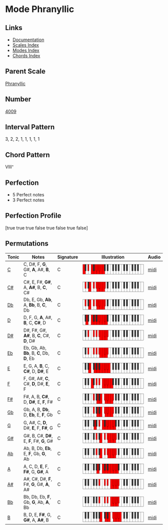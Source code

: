 # Mode Phranyllic

## Links

- [Documentation](README.md)
- [Scales Index](Scales.md)
- [Modes Index](Modes.md)
- [Chords Index](Chords.md)

## Parent Scale

[Phranyllic](ScalePhranyllic.md)

## Number

[4009](https://ianring.com/musictheory/scales/4009)

## Interval Pattern

3, 2, 2, 1, 1, 1, 1, 1

## Chord Pattern

VIII⁺

## Perfection

- 5 Perfect notes
- 3 Perfect notes

## Perfection Profile

[true true true false true false true false]

## Permutations

| Tonic | Notes | Signature | Illustration | Audio |
|-------|-------|-----------|--------------|-------|
| [C](ModeCNaturalPhranyllic.md) | C, D#, F, **G**, G#, **A**, A#, **B**, C | C | ![CNaturalPhranyllic](ModeCNaturalPhranyllic.png) | [midi](https://github.com/edipermadi/music/blob/main/docs/ModeCNaturalPhranyllic.mid?raw=true) |
| [C#](ModeCSharpPhranyllic.md) | C#, E, F#, **G#**, A, **A#**, B, **C**, C# | C | ![CSharpPhranyllic](ModeCSharpPhranyllic.png) | [midi](https://github.com/edipermadi/music/blob/main/docs/ModeCSharpPhranyllic.mid?raw=true) |
| [Db](ModeDFlatPhranyllic.md) | Db, E, Gb, **Ab**, A, **Bb**, B, **C**, Db | C | ![DFlatPhranyllic](ModeDFlatPhranyllic.png) | [midi](https://github.com/edipermadi/music/blob/main/docs/ModeDFlatPhranyllic.mid?raw=true) |
| [D](ModeDNaturalPhranyllic.md) | D, F, G, **A**, A#, **B**, C, **C#**, D | C | ![DNaturalPhranyllic](ModeDNaturalPhranyllic.png) | [midi](https://github.com/edipermadi/music/blob/main/docs/ModeDNaturalPhranyllic.mid?raw=true) |
| [D#](ModeDSharpPhranyllic.md) | D#, F#, G#, **A#**, B, **C**, C#, **D**, D# | C | ![DSharpPhranyllic](ModeDSharpPhranyllic.png) | [midi](https://github.com/edipermadi/music/blob/main/docs/ModeDSharpPhranyllic.mid?raw=true) |
| [Eb](ModeEFlatPhranyllic.md) | Eb, Gb, Ab, **Bb**, B, **C**, Db, **D**, Eb | C | ![EFlatPhranyllic](ModeEFlatPhranyllic.png) | [midi](https://github.com/edipermadi/music/blob/main/docs/ModeEFlatPhranyllic.mid?raw=true) |
| [E](ModeENaturalPhranyllic.md) | E, G, A, **B**, C, **C#**, D, **D#**, E | C | ![ENaturalPhranyllic](ModeENaturalPhranyllic.png) | [midi](https://github.com/edipermadi/music/blob/main/docs/ModeENaturalPhranyllic.mid?raw=true) |
| [F](ModeFNaturalPhranyllic.md) | F, G#, A#, **C**, C#, **D**, D#, **E**, F | C | ![FNaturalPhranyllic](ModeFNaturalPhranyllic.png) | [midi](https://github.com/edipermadi/music/blob/main/docs/ModeFNaturalPhranyllic.mid?raw=true) |
| [F#](ModeFSharpPhranyllic.md) | F#, A, B, **C#**, D, **D#**, E, **F**, F# | C | ![FSharpPhranyllic](ModeFSharpPhranyllic.png) | [midi](https://github.com/edipermadi/music/blob/main/docs/ModeFSharpPhranyllic.mid?raw=true) |
| [Gb](ModeGFlatPhranyllic.md) | Gb, A, B, **Db**, D, **Eb**, E, **F**, Gb | C | ![GFlatPhranyllic](ModeGFlatPhranyllic.png) | [midi](https://github.com/edipermadi/music/blob/main/docs/ModeGFlatPhranyllic.mid?raw=true) |
| [G](ModeGNaturalPhranyllic.md) | G, A#, C, **D**, D#, **E**, F, **F#**, G | C | ![GNaturalPhranyllic](ModeGNaturalPhranyllic.png) | [midi](https://github.com/edipermadi/music/blob/main/docs/ModeGNaturalPhranyllic.mid?raw=true) |
| [G#](ModeGSharpPhranyllic.md) | G#, B, C#, **D#**, E, **F**, F#, **G**, G# | C | ![GSharpPhranyllic](ModeGSharpPhranyllic.png) | [midi](https://github.com/edipermadi/music/blob/main/docs/ModeGSharpPhranyllic.mid?raw=true) |
| [Ab](ModeAFlatPhranyllic.md) | Ab, B, Db, **Eb**, E, **F**, Gb, **G**, Ab | C | ![AFlatPhranyllic](ModeAFlatPhranyllic.png) | [midi](https://github.com/edipermadi/music/blob/main/docs/ModeAFlatPhranyllic.mid?raw=true) |
| [A](ModeANaturalPhranyllic.md) | A, C, D, **E**, F, **F#**, G, **G#**, A | C | ![ANaturalPhranyllic](ModeANaturalPhranyllic.png) | [midi](https://github.com/edipermadi/music/blob/main/docs/ModeANaturalPhranyllic.mid?raw=true) |
| [A#](ModeASharpPhranyllic.md) | A#, C#, D#, **F**, F#, **G**, G#, **A**, A# | C | ![ASharpPhranyllic](ModeASharpPhranyllic.png) | [midi](https://github.com/edipermadi/music/blob/main/docs/ModeASharpPhranyllic.mid?raw=true) |
| [Bb](ModeBFlatPhranyllic.md) | Bb, Db, Eb, **F**, Gb, **G**, Ab, **A**, Bb | C | ![BFlatPhranyllic](ModeBFlatPhranyllic.png) | [midi](https://github.com/edipermadi/music/blob/main/docs/ModeBFlatPhranyllic.mid?raw=true) |
| [B](ModeBNaturalPhranyllic.md) | B, D, E, **F#**, G, **G#**, A, **A#**, B | C | ![BNaturalPhranyllic](ModeBNaturalPhranyllic.png) | [midi](https://github.com/edipermadi/music/blob/main/docs/ModeBNaturalPhranyllic.mid?raw=true) |
